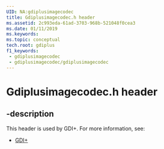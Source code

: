 ```yaml
---
UID: NA:gdiplusimagecodec
title: Gdiplusimagecodec.h header
ms.assetid: 2c993eda-61ad-3703-968b-521048f0cea3
ms.date: 01/11/2019
ms.keywords: 
ms.topic: conceptual
tech.root: gdiplus
f1_keywords:
 - gdiplusimagecodec
 - gdiplusimagecodec/gdiplusimagecodec
---
```


# Gdiplusimagecodec.h header


## -description

This header is used by GDI+. For more information, see:

- [GDI+](../_gdiplus/index.md)

